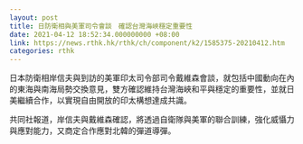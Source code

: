 ```yaml
---
layout: post
title: 日防衛相與美軍司令會談　確認台灣海峽穩定重要性
date: 2021-04-12 18:52:34.000000000 +08:00
link: https://news.rthk.hk/rthk/ch/component/k2/1585375-20210412.htm
categories: rthk
---
```


日本防衛相岸信夫與到訪的美軍印太司令部司令戴維森會談，就包括中國動向在內的東海與南海局勢交換意見，雙方確認維持台灣海峽和平與穩定的重要性，並就日美繼續合作，以實現自由開放的印太構想達成共識。

共同社報道，岸信夫與戴維森確認，將透過自衛隊與美軍的聯合訓練，強化威懾力與應對能力，又商定合作應對北韓的彈道導彈。
